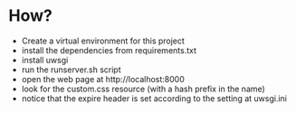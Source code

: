 How?
===

* Create a virtual environment for this project
* install the dependencies from requirements.txt
* install uwsgi
* run the runserver.sh script
* open the web page at http://localhost:8000
* look for the custom.css resource (with a hash prefix in the name)
* notice that the expire header is set according to the setting at uwsgi.ini